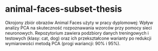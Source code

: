 # animal-faces-subset-thesis
Okrojony zbiór obrazów Animal Faces użyty w pracy dyplomowej: Wpływ analizy PCA na skuteczność rozpoznawania wzorców przy pomocy sieci neuronowych. Repozytorium zawiera podzbiory danych treningowych i testowych (klasy: cat, dog) oraz ich przekształcone warianty po redukcji wymiarowości metodą PCA (progi wariancji: 90% i 95%).
